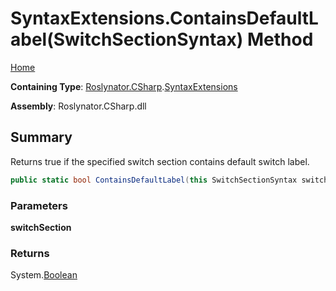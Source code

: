 # SyntaxExtensions\.ContainsDefaultLabel\(SwitchSectionSyntax\) Method

[Home](../../../../README.md)

**Containing Type**: [Roslynator.CSharp](../../README.md)\.[SyntaxExtensions](../README.md)

**Assembly**: Roslynator\.CSharp\.dll

## Summary

Returns true if the specified switch section contains default switch label\.

```csharp
public static bool ContainsDefaultLabel(this SwitchSectionSyntax switchSection)
```

### Parameters

**switchSection**



### Returns

System\.[Boolean](https://docs.microsoft.com/en-us/dotnet/api/system.boolean)

